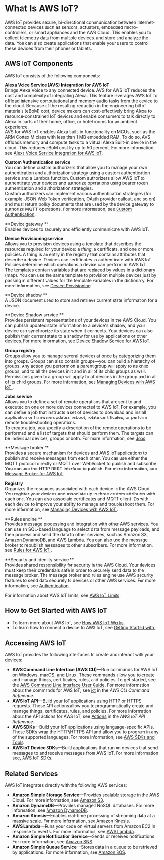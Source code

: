 # What Is AWS IoT?<a name="what-is-aws-iot"></a>

AWS IoT provides secure, bi\-directional communication between Internet\-connected devices such as sensors, actuators, embedded micro\-controllers, or smart appliances and the AWS Cloud\. This enables you to collect telemetry data from multiple devices, and store and analyze the data\. You can also create applications that enable your users to control these devices from their phones or tablets\.

## AWS IoT Components<a name="aws-iot-components"></a>

AWS IoT consists of the following components:

**Alexa Voice Service \(AVS\) Integration for AWS IoT**  
Brings Alexa Voice to any connected device\. AVS for AWS IoT reduces the cost and complexity of integrating Alexa\. This feature leverages AWS IoT to offload intensive computational and memory audio tasks from the device to the cloud\. Because of the resulting reduction in the engineering bill of materials \(eBoM\) cost, device makers can cost\-effectively bring Alexa to resource\-constrained IoT devices and enable consumers to talk directly to Alexa in parts of their home, office, or hotel rooms for an ambient experience\.  
AVS for AWS IoT enables Alexa built\-in functionality on MCUs, such as the ARM Cortex M class with less than 1 MB embedded RAM\. To do so, AVS offloads memory and compute tasks to a virtual Alexa Built\-in device in the cloud\. This reduces eBoM cost by up to 50 percent\. For more information, see [Alexa Voice Service Integration for AWS IoT](avs-integration-aws-iot.md)\.

**Custom Authentication service**  
You can define custom authorizers that allow you to manage your own authentication and authorization strategy using a custom authentication service and a Lambda function\. Custom authorizers allow AWS IoT to authenticate your devices and authorize operations using bearer token authentication and authorization strategies\.  
Custom authorizers can implement various authentication strategies \(for example, JSON Web Token verification, OAuth provider callout, and so on\) and must return policy documents that are used by the device gateway to authorize MQTT operations\. For more information, see [Custom Authentication](custom-authentication.md)\.

**Device gateway **  
Enables devices to securely and efficiently communicate with AWS IoT\.

**Device Provisioning service**  
Allows you to provision devices using a template that describes the resources required for your device: a *thing*, a certificate, and one or more policies\. A thing is an entry in the registry that contains attributes that describe a device\. Devices use certificates to authenticate with AWS IoT\. Policies determine which operations a device can perform in AWS IoT\.  
The templates contain variables that are replaced by values in a dictionary \(map\)\. You can use the same template to provision multiple devices just by passing in different values for the template variables in the dictionary\. For more information, see [Device Provisioning](iot-provision.md)\.

**Device shadow **  
A JSON document used to store and retrieve current state information for a device\.

**Device Shadow service **  
Provides persistent representations of your devices in the AWS Cloud\. You can publish updated state information to a device's shadow, and your device can synchronize its state when it connects\. Your devices can also publish their current state to a shadow for use by applications or other devices\. For more information, see [Device Shadow Service for AWS IoT](iot-device-shadows.md)\.

**Group registry**  
Groups allow you to manage several devices at once by categorizing them into groups\. Groups can also contain groups—you can build a hierarchy of groups\. Any action you perform on a parent group will apply to its child groups, and to all the devices in it and in all of its child groups as well\. Permissions given to a group will apply to all devices in the group and in all of its child groups\. For more information, see [Managing Devices with AWS IoT ](iot-thing-management.md)\.

**Jobs service**  
Allows you to define a set of remote operations that are sent to and executed on one or more devices connected to AWS IoT\. For example, you can define a job that instructs a set of devices to download and install application or firmware updates, reboot, rotate certificates, or perform remote troubleshooting operations\.  
To create a job, you specify a description of the remote operations to be performed and a list of targets that should perform them\. The targets can be individual devices, groups or both\. For more information, see [Jobs](iot-jobs.md)\.

**Message broker **  
Provides a secure mechanism for devices and AWS IoT applications to publish and receive messages from each other\. You can use either the MQTT protocol directly or MQTT over WebSocket to publish and subscribe\. You can use the HTTP REST interface to publish\. For more information, see [Message Broker for AWS IoT](iot-message-broker.md)\.

**Registry**  
Organizes the resources associated with each device in the AWS Cloud\. You register your devices and associate up to three custom attributes with each one\. You can also associate certificates and MQTT client IDs with each device to improve your ability to manage and troubleshoot them\. For more information, see [Managing Devices with AWS IoT ](iot-thing-management.md)\.

**Rules engine **  
Provides message processing and integration with other AWS services\. You can use an SQL\-based language to select data from message payloads, and then process and send the data to other services, such as Amazon S3, Amazon DynamoDB, and AWS Lambda\. You can also use the message broker to republish messages to other subscribers\. For more information, see [Rules for AWS IoT ](iot-rules.md)\.

**Security and Identity service **  
Provides shared responsibility for security in the AWS Cloud\. Your devices must keep their credentials safe in order to securely send data to the message broker\. The message broker and rules engine use AWS security features to send data securely to devices or other AWS services\. For more information, see [Authentication](authentication.md)\.

For information about AWS IoT limits, see [AWS IoT Limits](https://docs.aws.amazon.com/general/latest/gr/aws_service_limits.html#limits_iot)\.

## How to Get Started with AWS IoT<a name="aws-iot-get-started"></a>
+ To learn more about AWS IoT, see [How AWS IoT Works](aws-iot-how-it-works.md)\.
+ To learn how to connect a device to AWS IoT, see [Getting Started with ](iot-gs.md)\.

## Accessing AWS IoT<a name="aws-iot-interfaces"></a>

AWS IoT provides the following interfaces to create and interact with your devices:
+ **AWS Command Line Interface \(AWS CLI\)**—Run commands for AWS IoT on Windows, macOS, and Linux\. These commands allow you to create and manage things, certificates, rules, and policies\. To get started, see the [AWS Command Line Interface User Guide](https://docs.aws.amazon.com/cli/latest/userguide/)\. For more information about the commands for AWS IoT, see [iot](https://docs.aws.amazon.com/cli/latest/reference/iot/index.html) in the *AWS CLI Command Reference*\.
+ **AWS IoT API**—Build your IoT applications using HTTP or HTTPS requests\. These API actions allow you to programmatically create and manage things, certificates, rules, and policies\. For more information about the API actions for AWS IoT, see [Actions](https://docs.aws.amazon.com/iot/latest/apireference/API_Operations.html) in the *AWS IoT API Reference*\.
+ **AWS SDKs**—Build your IoT applications using language\-specific APIs\. These SDKs wrap the HTTP/HTTPS API and allow you to program in any of the supported languages\. For more information, see [AWS SDKs and Tools](http://aws.amazon.com/tools/#sdk)\.
+ **AWS IoT Device SDKs**—Build applications that run on devices that send messages to and receive messages from AWS IoT\. For more information see, [AWS IoT SDKs](https://docs.aws.amazon.com/iot/latest/developerguide/iot-sdks.html)\.

## Related Services<a name="aws-iot-related-services"></a>

AWS IoT integrates directly with the following AWS services:
+ **Amazon Simple Storage Service**—Provides scalable storage in the AWS Cloud\. For more information, see [Amazon S3](https://aws.amazon.com/s3/)\.
+ **Amazon DynamoDB**—Provides managed NoSQL databases\. For more information, see [Amazon DynamoDB](https://aws.amazon.com/dynamodb/)\.
+ **Amazon Kinesis**—Enables real\-time processing of streaming data at a massive scale\. For more information, see [Amazon Kinesis](https://aws.amazon.com/kinesis/)\.
+ **AWS Lambda**—Runs your code on virtual servers from Amazon EC2 in response to events\. For more information, see [AWS Lambda](https://aws.amazon.com/lambda/)\.
+ **Amazon Simple Notification Service**—Sends or receives notifications\. For more information, see [Amazon SNS](https://aws.amazon.com/sns/)\.
+ **Amazon Simple Queue Service**—Stores data in a queue to be retrieved by applications\. For more information, see [Amazon SQS](https://aws.amazon.com/sqs/)\.